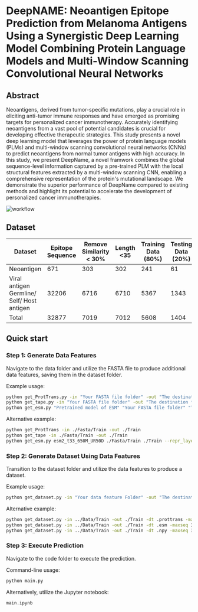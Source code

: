 # DeepNAME: Neoantigen Epitope Prediction from Melanoma Antigens Using a Synergistic Deep Learning Model Combining Protein Language Models and Multi-Window Scanning Convolutional Neural Networks

## Abstract <a name="abstract"></a>
Neoantigens, derived from tumor-specific mutations, play a crucial role in eliciting anti-tumor immune responses and have emerged as promising targets for personalized cancer immunotherapy. Accurately identifying neoantigens from a vast pool of potential candidates is crucial for developing effective therapeutic strategies. This study presents a novel deep learning model that leverages the power of protein language models (PLMs) and multi-window scanning convolutional neural networks (CNNs) to predict neoantigens from normal tumor antigens with high accuracy. In this study, we present DeepName, a novel framwork combines the global sequence-level information captured by a pre-trained PLM with the local structural features extracted by a multi-window scanning CNN, enabling a comprehensive representation of the protein's mutational landscape. We demonstrate the superior performance of DeepName compared to existing methods and highlight its potential to accelerate the development of personalized cancer immunotherapies.
<br>

![workflow](https://github.com/B1607/DeepNeoAG/blob/0c30a2ba1b9357d52766d6402e68b507441c4fa1/figure/flowchart.png)

## Dataset <a name="Dataset"></a>

| Dataset                                        | Epitope Sequence          | Remove Similarity < 30% | Length <35            | Training Data (80%)       | Testing Data (20%)      |
|------------------------------------------------|---------------------------|-------------------------|-----------------------|---------------------------|-------------------------|
| Neoantigen                                     | 671                       | 303                     | 302                   | 241                       | 61                      | 
| Viral antigen<br>Germline/ Self/ Host antigen  | 32206                     | 6716                    | 6710                  | 5367                      | 1343                    |
| Total                                          | 32877                     | 7019                    | 7012                  | 5608                      | 1404                    |

## Quick start <a name="quickstart"></a>

### Step 1: Generate Data Features

Navigate to the data folder and utilize the FASTA file to produce additional data features, saving them in the dataset folder.

Example usage:
```bash
python get_ProtTrans.py -in "Your FASTA file folder" -out "The destination folder of your output"
python get_tape.py -in "Your FASTA file folder" -out "The destination folder of your output"
python get_esm.py "Pretrained model of ESM" "Your FASTA file folder" "The destination folder of your output" --repr_layers 33 --include per_tok
```
Alternative example:
```bash
python get_ProtTrans -in ./Fasta/Train -out ./Train
python get_tape -in ./Fasta/Train -out ./Train
python get_esm.py esm2_t33_650M_UR50D ./Fasta/Train ./Train --repr_layers 33 --include per_tok
```

### Step 2: Generate Dataset Using Data Features

Transition to the dataset folder and utilize the data features to produce a dataset.

Example usage:
```bash
python get_dataset.py -in "Your data feature Folder" -out "The destination folder of your output"  -dt "datatype" -maxseq "Setting of Sequence length."

```
Alternative example:
```bash
python get_dataset.py -in ../Data/Train -out ./Train -dt .prottrans -maxseq 35 #prottrans
python get_dataset.py -in ../Data/Train -out ./Train -dt .esm -maxseq 35 #esm
python get_dataset.py -in ../Data/Train -out ./Train -dt .npy -maxseq 35 #tape
```

### Step 3: Execute Prediction

Navigate to the code folder to execute the prediction.

Command-line usage:
```bash
python main.py 
```
Alternatively, utilize the Jupyter notebook:
```bash
main.ipynb
```
